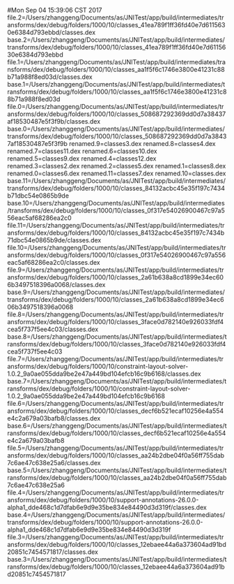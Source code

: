 #Mon Sep 04 15:39:06 CST 2017
file.2=/Users/zhanggeng/Documents/as/JNITest/app/build/intermediates/transforms/dex/debug/folders/1000/10/classes_41ea789f1ff36fd40e7d6115630e6384d793ebbd/classes.dex
base.2=/Users/zhanggeng/Documents/as/JNITest/app/build/intermediates/transforms/dex/debug/folders/1000/10/classes_41ea789f1ff36fd40e7d6115630e6384d793ebbd
file.1=/Users/zhanggeng/Documents/as/JNITest/app/build/intermediates/transforms/dex/debug/folders/1000/10/classes_aa1f5f6c1746e3800e41231c88b71a988f8ed03d/classes.dex
base.1=/Users/zhanggeng/Documents/as/JNITest/app/build/intermediates/transforms/dex/debug/folders/1000/10/classes_aa1f5f6c1746e3800e41231c88b71a988f8ed03d
file.0=/Users/zhanggeng/Documents/as/JNITest/app/build/intermediates/transforms/dex/debug/folders/1000/10/classes_508687292369dd0d7a38437af18530487e5f3f9b/classes.dex
base.0=/Users/zhanggeng/Documents/as/JNITest/app/build/intermediates/transforms/dex/debug/folders/1000/10/classes_508687292369dd0d7a38437af18530487e5f3f9b
renamed.9=classes3.dex
renamed.8=classes4.dex
renamed.7=classes11.dex
renamed.6=classes10.dex
renamed.5=classes9.dex
renamed.4=classes12.dex
renamed.3=classes2.dex
renamed.2=classes5.dex
renamed.1=classes8.dex
renamed.0=classes6.dex
renamed.11=classes7.dex
renamed.10=classes.dex
base.11=/Users/zhanggeng/Documents/as/JNITest/app/build/intermediates/transforms/dex/debug/folders/1000/10/classes_84132acbc45e35f197c7434b71dbc54e0865b9de
base.10=/Users/zhanggeng/Documents/as/JNITest/app/build/intermediates/transforms/dex/debug/folders/1000/10/classes_0f317e54026900467c97a556eac5af68286ea2c0
file.11=/Users/zhanggeng/Documents/as/JNITest/app/build/intermediates/transforms/dex/debug/folders/1000/10/classes_84132acbc45e35f197c7434b71dbc54e0865b9de/classes.dex
file.10=/Users/zhanggeng/Documents/as/JNITest/app/build/intermediates/transforms/dex/debug/folders/1000/10/classes_0f317e54026900467c97a556eac5af68286ea2c0/classes.dex
file.9=/Users/zhanggeng/Documents/as/JNITest/app/build/intermediates/transforms/dex/debug/folders/1000/10/classes_2a61b638a8cd1899e34ec606b3497518396a0068/classes.dex
base.9=/Users/zhanggeng/Documents/as/JNITest/app/build/intermediates/transforms/dex/debug/folders/1000/10/classes_2a61b638a8cd1899e34ec606b3497518396a0068
file.8=/Users/zhanggeng/Documents/as/JNITest/app/build/intermediates/transforms/dex/debug/folders/1000/10/classes_3face0d782140e926033fdf4cea5f737f5ee4c03/classes.dex
base.8=/Users/zhanggeng/Documents/as/JNITest/app/build/intermediates/transforms/dex/debug/folders/1000/10/classes_3face0d782140e926033fdf4cea5f737f5ee4c03
file.7=/Users/zhanggeng/Documents/as/JNITest/app/build/intermediates/transforms/dex/debug/folders/1000/10/constraint-layout-solver-1.0.2_9a0ae055dda9be2e47a449bd104efcb16c9b6168/classes.dex
base.7=/Users/zhanggeng/Documents/as/JNITest/app/build/intermediates/transforms/dex/debug/folders/1000/10/constraint-layout-solver-1.0.2_9a0ae055dda9be2e47a449bd104efcb16c9b6168
file.6=/Users/zhanggeng/Documents/as/JNITest/app/build/intermediates/transforms/dex/debug/folders/1000/10/classes_decf6b521ecaf10256e4a554e4c2a679a03bafb8/classes.dex
base.6=/Users/zhanggeng/Documents/as/JNITest/app/build/intermediates/transforms/dex/debug/folders/1000/10/classes_decf6b521ecaf10256e4a554e4c2a679a03bafb8
file.5=/Users/zhanggeng/Documents/as/JNITest/app/build/intermediates/transforms/dex/debug/folders/1000/10/classes_aa24b2dbe04f0a56ff755dab7c6ae47c638e25a6/classes.dex
base.5=/Users/zhanggeng/Documents/as/JNITest/app/build/intermediates/transforms/dex/debug/folders/1000/10/classes_aa24b2dbe04f0a56ff755dab7c6ae47c638e25a6
file.4=/Users/zhanggeng/Documents/as/JNITest/app/build/intermediates/transforms/dex/debug/folders/1000/10/support-annotations-26.0.0-alpha1_dde468c1d7dfab6e9d9e35be834e84490d3d319f/classes.dex
base.4=/Users/zhanggeng/Documents/as/JNITest/app/build/intermediates/transforms/dex/debug/folders/1000/10/support-annotations-26.0.0-alpha1_dde468c1d7dfab6e9d9e35be834e84490d3d319f
file.3=/Users/zhanggeng/Documents/as/JNITest/app/build/intermediates/transforms/dex/debug/folders/1000/10/classes_12ebaee44a6a373604ad91bd20851c7454571817/classes.dex
base.3=/Users/zhanggeng/Documents/as/JNITest/app/build/intermediates/transforms/dex/debug/folders/1000/10/classes_12ebaee44a6a373604ad91bd20851c7454571817
